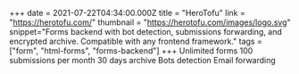 +++
date = 2021-07-22T04:34:00.000Z
title = "HeroTofu"
link = "https://herotofu.com/"
thumbnail = "https://herotofu.com/images/logo.svg"
snippet="Forms backend with bot detection, submissions forwarding, and encrypted archive. Compatible with any frontend framework."
tags = ["form", "html-forms", "forms-backend"]
+++
Unlimited forms
100 submissions per month
30 days archive
Bots detection
Email forwarding
